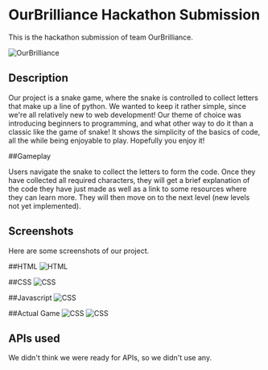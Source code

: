 # OurBrilliance Hackathon Submission
This is the hackathon submission of team OurBrilliance.

![OurBrilliance](http://i.imgur.com/EbCmSgj.png "OurBrilliance")

## Description

Our project is a snake game, where the snake is controlled to collect letters that make up a line of python. We wanted to keep it rather simple, since we're all relatively new to web development! Our theme of choice was introducing beginners to programming, and what other way to do it than a classic like the game of snake! It shows the simplicity of the basics of code, all the while being enjoyable to play. Hopefully you enjoy it!

##Gameplay

Users navigate the snake to collect the letters to form the code. Once they have collected all required characters, they will  get a brief explanation of the code they have just made as well as a link to some resources where they can learn more. They will then move on to the next level (new levels not yet implemented).

## Screenshots

Here are some screenshots of our project.

##HTML
![HTML](http://i.imgur.com/A6jecTB.png "HTML")

##CSS
![CSS](http://i.imgur.com/X7V3iuF.png "CSS")

##Javascript
![CSS](http://i.imgur.com/zFZUWoi.png "CSS")

##Actual Game
![CSS](http://i.imgur.com/5wnb6nK.png "CSS")
![CSS](http://i.imgur.com/jXpo5Og.png "CSS")

## APIs used

We didn't think we were ready for APIs, so we didn't use any.
